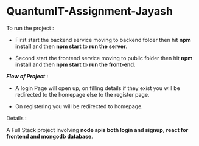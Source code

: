 # QuantumIT-Assignment-Jayash

To run the project :

- First start the backend service moving to backend folder then hit **npm install** and then **npm start** to **run the server**.

- Second start the frontend service moving to public folder then hit **npm install** and then **npm start** to **run the front-end**.

**_Flow of Project_** :

- A login Page will open up, on filling details if they exist you will be redirected to the homepage else to the register page.

- On registering you will be redirected to homepage.

Details :

A Full Stack project involving **node apis both login and signup**, **react for frontend and mongodb database**.
